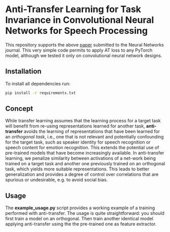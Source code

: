 # Anti-Transfer Learning for Task Invariance in Convolutional Neural Networks for Speech Processing
This repository supports the above [paper](https://arxiv.org/abs/2006.06494) submitted to the Neural Networks journal.
This very simple code permits to apply AT loss to any PyTorch model, although we tested it only on convolutional neural network designs.

## Installation
To install all dependencies run:
```bash
pip install -r requirements.txt
```

## Concept
While transfer learning assumes that the learning process for a target task will benefit from re-using representations learned for another task, **anti-transfer**  avoids the learning of representations that have been learned for  an *orthogonal task*,  i.e., one that is not relevant and potentially confounding for the  target task, such as speaker identity for speech recognition or speech content for emotion recognition. This extends the potential use of pre-trained models that have become increasingly available. In anti-transfer learning, we penalize similarity between activations of a net-work being trained on a target task and another one previously trained on an orthogonal task, which yields more suitable representations. This leads to better generalization and provides a degree of control over correlations that are spurious or undesirable, e.g. to avoid social bias.

## Usage
The **example_usage.py** script provides a working example of a training performed with anti-transfer. The usage is quite straightforward: you should first train a model on an orthogonal. Then train another identical model applying anti-transfer using the the pre-trained one as feature extractor. 
